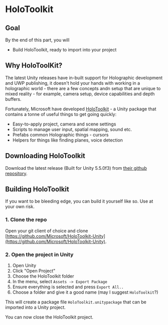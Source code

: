 # HoloToolkit

## Goal

By the end of this part, you will

* Build HoloToolkit, ready to import into your project

## Why HoloToolKit?

The latest Unity releases have in-built support for Holographic development and UWP publishing, it doesn't hold your hands
with working in a holographic world - there are a few concepts andn setup that are unique to mixed reality - for example, camera
setup, device capabilities and depth buffers.

Fortunately, Microsoft have developed [HoloToolkit](https://github.com/Microsoft/HoloToolkit-Unity) - a Unity package that
contains a tonne of useful things to get going quickly:

* Easy-to-apply project, camera and scene settings
* Scripts to manage user input, spatial mapping, sound etc.
* Prefabs common Holographic things - cursors
* Helpers for things like finding planes, voice detection

## Downloading HoloToolkit

Download the latest release (Built for Unity 5.5.0f3) from [their github repository](https://github.com/Microsoft/HoloToolkit-Unity/releases).

## Building HoloToolkit

If you want to be bleeding edge, you can build it yourself like so.  Use at your own risk.

### 1. Clone the repo

Open your git client of choice and clone [https://github.com/Microsoft/HoloToolkit-Unity](https://github.com/Microsoft/HoloToolkit-Unity).

### 2. Open the project in Unity

1. Open Unity
2. Click "Open Project"
3. Choose the HoloToolkit folder 
4. In the menu, select `Assets -> Export Package`
5. Ensure everything is selected and press `Export All..`
6. Choose a folder and give it a good name (may I suggest `HoloToolkit`?)

This will create a package file `HoloToolkit.unitypackage` that can be imported into a Unity project.  

You can now close the HoloToolkit project.